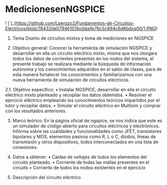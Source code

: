 # MedicionesenNGSPICE

! [ ]_(https://github.com/Lperazo2/Fundamentos-de-Circuitos-Electricos/blob/78432de57946103bcbbefe76c5c894c6d6bdce00/1.PNG)
1.	Tema
Diseño de circuitos mixtos y toma de mediciones en NGSPICE

2.	Objetivo general:
Conocer la herramienta de simulación NGSPICE y desarrollar en ella un circuito eléctrico mixto, misma que nos otorgara todos los datos de corrientes presentes en los nodos del sistema, el presente trabajo se realizara mediante la búsqueda de información autónoma y los conocimientos adquiridos en el salón de clases, para de esta manera fortalecer los conocimientos y familiarizarnos con una nueva herramienta de simulación de circuitos eléctricos.

2.1.	Objetivo específico:
•	Instalar NGSPICE, desarrollar en ella el circuito eléctrico mixto planteado y recopilar los datos obtenidos.
•	Resolver el ejercicio eléctrico empleando los conocimientos teóricos impartidos por el tutor y recopilar datos.
•	Simular el circuito eléctrico en Multisim y comprar con los resultados anteriores.

3.	Marco teórico:
En la página oficial de ngspice, se nos indica que este es un simulador de código abierto para circuitos eléctricos y electrónicos. Informa sobre las cualidades y funcionalidades como JFET, transistores bipolares y MOS, elementos pasivos como R, L o C, diodos, líneas de transmisión y otros dispositivos, todos interconectados en una lista de conexiones.

4.	Datos a obtener:
•	Caídas de voltajes de todos los elementos del circuito planteado.
•	Corriente de todas las mallas presentes en el circuito
•	Corriente de todos los nodos existentes en el ejercicio

 
5.	Descripción del circuito eléctrico

